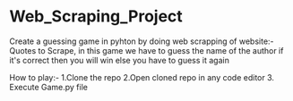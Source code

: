 # Web_Scraping_Project
Create a guessing game in pyhton by doing web scrapping of website:- Quotes to Scrape,  in this game we have to guess the name of the author if it's correct then you will win else you have to guess it again

How to play:-
1.Clone the repo
2.Open cloned repo in any code editor 
3. Execute Game.py file
